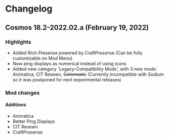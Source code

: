 # Changelog
## Cosmos 18.2-2022.02.a (February 19, 2022)
### Highlights
* Added Rich Presense powered by CraftPresense (Can be fully customizable on Mod Menu)
* Now ping displays as numerical instead of using icons
* Added new category 'Legacy-Compatibility Mods', with 3 new mods: Animatica, CIT Resewn, ~~Colormatic~~ (Currently incompatible with Sodium so it was postponed for next experimental releases)

### Mod changes
#### Additions
* Animatica
* Better Ping Displays
* CIT Resewn
* CraftPresense
